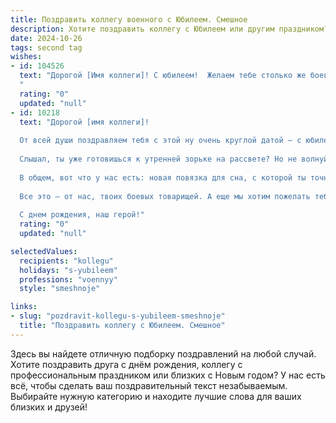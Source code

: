 ```yaml
---
title: Поздравить коллегу военного с Юбилеем. Смешное
description: Хотите поздравить коллегу с Юбилеем или другим праздником? Наш ИИ создаст незабываемое поздравление, а вы обязательно выделитесь среди других.  
date: 2024-10-26
tags: second tag
wishes:
- id: 104526
  text: "Дорогой [Имя коллеги]! С юбилеем!  Желаем тебе столько же боевого запаса смекалки, сколько лет тебе сегодня стукнуло,  и чтобы все твои \"враги\" (дедлайны, отчеты, начальство)  бежали от тебя сломя голову, как от хорошо прицеленного снаряда!  Здоровья, удачи и пусть твоя жизнь будет  ярче, чем  салют на День Победы!
  "
  rating: "0"
  updated: "null"
- id: 10218
  text: "Дорогой [имя коллеги]!
  
  От всей души поздравляем тебя с этой ну очень круглой датой — с юбилеем!
  
  Слышал, ты уже готовишься к утренней зорьке на рассвете? Но не волнуйся, мы тебе сейчас не этот дурацкий подарок подарим — пенку для бритья, носки или еще какую-то ерунду! Наш подарок — это целая коллекция! Такой многофункциональный набор, который, тот еще символизм, не поместился бы в одну коробку!
  
  В общем, вот что у нас есть: новая повязка для сна, с которой ты точно не перепутаешь левый бок с правым, когда будешь вставать по тревоге ночью; набор средств для поддержания чистоты и порядка в казарме и новенький радар, который поможет тебе заблаговременно засечь любые признаки надвигающейся угрозы со стороны противника в виде внезапных проверок!
  
  Все это — от нас, твоих боевых товарищей. А еще мы хотим пожелать тебе здоровья и стойкости, мудрости и новых звезд на погонах!
  
  С днем рождения, наш герой!"
  rating: "0"
  updated: "null"

selectedValues:
  recipients: "kollegu"
  holidays: "s-yubileem"
  professions: "voennyy"
  style: "smeshnoje"

links:
- slug: "pozdravit-kollegu-s-yubileem-smeshnoje"
  title: "Поздравить коллегу с Юбилеем. Смешное"
---
```


Здесь вы найдете отличную подборку поздравлений на любой случай.
Хотите поздравить друга с днём рождения, коллегу с профессиональным праздником или близких с Новым годом? У нас есть всё, чтобы сделать ваш поздравительный текст незабываемым. Выбирайте нужную категорию и находите лучшие слова для ваших близких и друзей!
